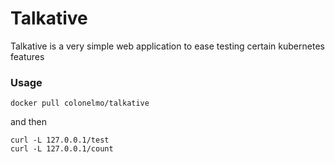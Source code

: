 # Talkative
Talkative is a very simple web application to ease testing certain kubernetes features

### Usage
```
docker pull colonelmo/talkative
```
and then
```
curl -L 127.0.0.1/test
curl -L 127.0.0.1/count
```
